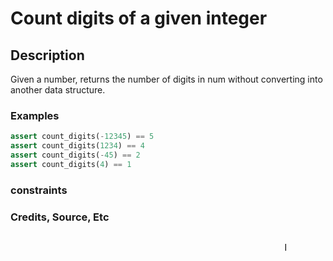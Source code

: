 # Count digits of a given integer

## Description

Given a number, returns the number of digits in
num without converting into another data structure.

### Examples

```python
assert count_digits(-12345) == 5
assert count_digits(1234) == 4
assert count_digits(-45) == 2
assert count_digits(4) == 1
```

### constraints

### Credits, Source, Etc

<p style="width: 75%; margin: 1rem auto 1rem; font-weight: bold; "><marquee ><span style="font-size: 24px;"></span> </marque></p>

Made with 🫶🏿 in NYC by [@iamserda](https://www.twitter.com/iamserda)
